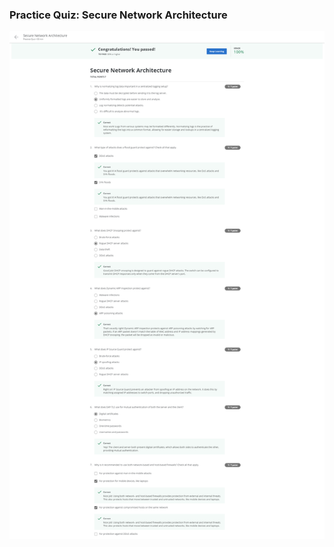 ### Practice Quiz: Secure Network Architecture
![Image link](https://github.com/Urbanaelius/google-it-support-cert-coursera/blob/main/5.%20IT%20Security/Week%204/image.png)
